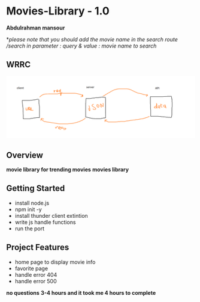 # Movies-Library - 1.0
**Abdulrahman mansour**

**please note that you should add the movie name in the search route /search in *parameter : query* & *value : movie name to search**

## WRRC
![image](./Movie%20Data/API.png)

## Overview
**movie library for trending movies**
**movies library**
## Getting Started
- install node.js
- npm init -y
- install thunder client extintion
- write js handle functions 
- run the port

## Project Features
- home page to display movie info 
- favorite page 
- handle error 404
- handle error 500

**no questions**
**3-4 hours and it took me 4 hours to complete**
